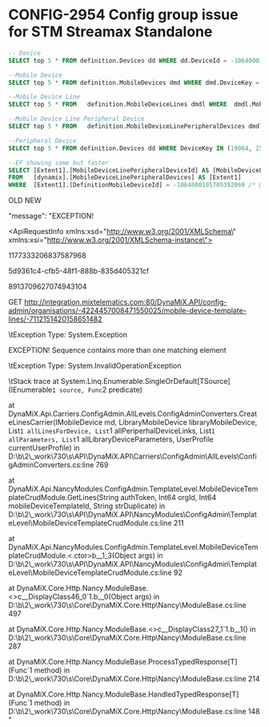 # CONFIG-2954 Config group issue for STM Streamax Standalone

```sql
-- Device
SELECT top 5 * FROM definition.Devices dd WHERE dd.DeviceId = -1064000195705392069

--Mobile Device
SELECT top 5 * FROM definition.MobileDevices dmd WHERE dmd.DeviceKey = 24469

--Mobile Device Line
SELECT top 5 * FROM   definition.MobileDeviceLines dmdl WHERE  dmdl.MobileDeviceKey = 24469

--Mobile Device Line Peripheral Device
SELECT top 5 * FROM   definition.MobileDeviceLinePeripheralDevices dmdlpd WHERE dmdlpd.LineKey = 137 AND dmdlpd.MobileDeviceKey = 24469

--Peripheral Device
SELECT top 5 * FROM definition.Devices dd WHERE DeviceKey IN (19064, 25607)

--EF showing same but faster
SELECT [Extent1].[MobileDeviceLinePeripheralDeviceId] AS [MobileDeviceLinePeripheralDeviceId],[Extent1].[DateUpdated] AS [DateUpdated],[Extent1].[UserName] AS [UserName],[Extent1].[DefinitionMobileDeviceId] AS [DefinitionMobileDeviceId],[Extent1].[DefinitionLineId] AS [DefinitionLineId],[Extent1].[DefinitionPeripheralDeviceId] AS [DefinitionPeripheralDeviceId]
FROM   [dynamix].[MobileDeviceLinePeripheralDevices] AS [Extent1]
WHERE  [Extent1].[DefinitionMobileDeviceId] = -1064000195705392069 /* @p__linq__0 */
```

OLD
			<dependency id="-8855237937362189122" parentId="-1064000195705392069" type="2" autoConnect="1" childRequired="1" info="Streamax Standalone" />
			<dependency id="6687205802664729998" parentId="-1064000195705392069" type="2" autoConnect="1" childRequired="1" info="Streamax Standalone" />
NEW
			<dependency id="-8855237937362189122" parentId="-1064000195705392069" type="1" autoConnect="1" childRequired="1" info="Streamax Standalone" />
			<dependency id="6687205802664729998" parentId="-1064000195705392069" type="1" autoConnect="1" childRequired="1" info="Streamax Standalone" />


"message": "EXCEPTION! <?xml version=\"1.0\" encoding=\"utf-16\"?>

<ApiRequestInfo xmlns:xsd=\"http://www.w3.org/2001/XMLSchema\" xmlns:xsi=\"http://www.w3.org/2001/XMLSchema-instance\">

 <RequestId>1177333206837587968</RequestId>

 <AuthToken>5d9361c4-cfb5-48f1-888b-835d405321cf</AuthToken>

 <AccountId>8913709627074943104</AccountId>

 <RequestJson />

 <RequestUrl>GET http://integration.mixtelematics.com:80/DynaMiX.API/config-admin/organisations/-4224457008471550025/mobile-device-template-lines/-7112151420158651482</RequestUrl>

</ApiRequestInfo>

\tException Type: System.Exception

EXCEPTION! Sequence contains more than one matching element

\tException Type: System.InvalidOperationException

\tStack trace at System.Linq.Enumerable.SingleOrDefault[TSource](IEnumerable`1 source, Func`2 predicate)

 

at DynaMiX.Api.Carriers.ConfigAdmin.AllLevels.ConfigAdminConverters.CreateLinesCarrier(IMobileDevice md, LibraryMobileDevice libraryMobileDevice, List`1 allLinesForDevice, List`1 allPeriperhalDeviceLinks, List`1 allParameters, List`1 allLibraryDeviceParameters, UserProfile currentUserProfile)
 in D:\\b\\2\\_work\\730\\s\\API\\DynaMiX.API\\Carriers\\ConfigAdmin\\AllLevels\\ConfigAdminConverters.cs:line 769
 
 

at DynaMiX.Api.NancyModules.ConfigAdmin.TemplateLevel.MobileDeviceTemplateCrudModule.GetLines(String authToken, Int64 orgId, Int64 mobileDeviceTemplateId, String strDuplicate)
 in D:\\b\\2\\_work\\730\\s\\API\\DynaMiX.API\\NancyModules\\ConfigAdmin\\TemplateLevel\\MobileDeviceTemplateCrudModule.cs:line 211
 
 
at DynaMiX.Api.NancyModules.ConfigAdmin.TemplateLevel.MobileDeviceTemplateCrudModule.<.ctor>b__1_3(Object args)
 in D:\\b\\2\\_work\\730\\s\\API\\DynaMiX.API\\NancyModules\\ConfigAdmin\\TemplateLevel\\MobileDeviceTemplateCrudModule.cs:line 92
 
 

at DynaMiX.Core.Http.Nancy.ModuleBase.<>c__DisplayClass46_0`1.<RegisterRoute>b__0(Object args)
 in D:\\b\\2\\_work\\730\\s\\Core\\DynaMiX.Core.Http\\Nancy\\ModuleBase.cs:line 497
 
 
at DynaMiX.Core.Http.Nancy.ModuleBase.<>c__DisplayClass27_1`1.<HandleTyped>b__1()
 in D:\\b\\2\\_work\\730\\s\\Core\\DynaMiX.Core.Http\\Nancy\\ModuleBase.cs:line 287
 
 
at DynaMiX.Core.Http.Nancy.ModuleBase.ProcessTypedResponse[T](Func`1 method)
 in D:\\b\\2\\_work\\730\\s\\Core\\DynaMiX.Core.Http\\Nancy\\ModuleBase.cs:line 214
 
 
at DynaMiX.Core.Http.Nancy.ModuleBase.HandledTypedResponse[T](Func`1 method)
 in D:\\b\\2\\_work\\730\\s\\Core\\DynaMiX.Core.Http\\Nancy\\ModuleBase.cs:line 148
"
